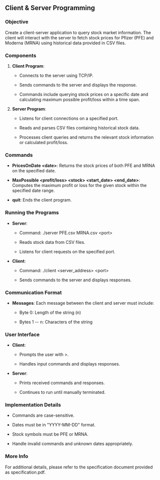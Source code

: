 ## Client & Server Programming

### Objective

Create a client-server application to query stock market information.
The client will interact with the server to fetch stock prices for
Pfizer (PFE) and Moderna (MRNA) using historical data provided in CSV
files.

### Components

1.  **Client Program**:

    -   Connects to the server using TCP/IP.

    -   Sends commands to the server and displays the response.

    -   Commands include querying stock prices on a specific date and
        calculating maximum possible profit/loss within a time span.

2.  **Server Program**:

    -   Listens for client connections on a specified port.

    -   Reads and parses CSV files containing historical stock data.

    -   Processes client queries and returns the relevant stock
        information or calculated profit/loss.

### Commands

-   **PricesOnDate \<date\>**: Returns the stock prices of both PFE and
    MRNA on the specified date.

-   **MaxPossible \<profit/loss\> \<stock\> \<start_date\>
    \<end_date\>**: Computes the maximum profit or loss for the given
    stock within the specified date range.

-   **quit**: Ends the client program.

### Running the Programs

-   **Server**:

    -   Command: ./server PFE.csv MRNA.csv \<port\>

    -   Reads stock data from CSV files.

    -   Listens for client requests on the specified port.

-   **Client**:

    -   Command: ./client \<server_address\> \<port\>

    -   Sends commands to the server and displays responses.

### Communication Format

-   **Messages**: Each message between the client and server must
    include:

    -   Byte 0: Length of the string (n)

    -   Bytes 1 -- n: Characters of the string

### User Interface

-   **Client**:

    -   Prompts the user with \>.

    -   Handles input commands and displays responses.

-   **Server**:

    -   Prints received commands and responses.

    -   Continues to run until manually terminated.

### Implementation Details

-   Commands are case-sensitive.

-   Dates must be in \"YYYY-MM-DD\" format.

-   Stock symbols must be PFE or MRNA.

-   Handle invalid commands and unknown dates appropriately.

### More Info
For additional details, please refer to the specification document provided as specification.pdf.